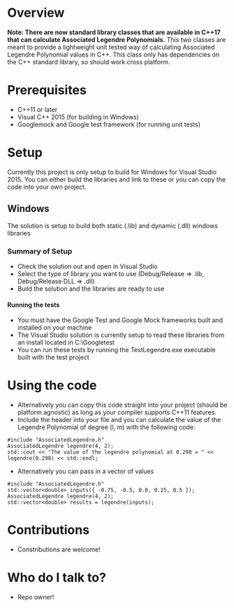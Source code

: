 # Overview #
**Note: There are now standard library classes that are available in C++17 that can calculate Associated Legendre Polynomials.**
This two classes are meant to provide a lightweight unit tested way of calculating Associated Legendre Polynomial values in C++. This class only has dependencies on the C++ standard library, so should work cross platform. 

# Prerequisites #
* C++11 or later
* Visual C++ 2015 (for building in Windows)
* Googlemock and Google test framework (for running unit tests)

# Setup #
Currently this project is only setup to build for Windows for Visual Studio 2015. You can either build the libraries and link to these or you can copy the code into your own project.

## Windows ##
The solution is setup to build both static (.lib) and dynamic (.dll) windows libraries

### Summary of Setup ###
* Check the solution out and open in Visual Studio
* Select the type of library you want to use (Debug/Release => .lib, Debug/Release DLL => .dll)
* Build the solution and the libraries are ready to use

#### Running the tests ####
* You must have the Google Test and Google Mock frameworks built and installed on your machine
* The Visual Studio solution is currently setup to read these libraries from an install located in C:\Googletest
* You can run these tests by running the TestLegendre.exe executable built with the test project

# Using the code #
* Alternatively you can copy this code straight into your project (should be platform agnostic) as long as your compiler supports C++11 features.
* Include the header into your file and you can calculate the value of the Legendre Polynomial of degree (l, m) with the following code:
~~~~
#include "AssociatedLegendre.h"
AssociatedLegendre legendre(4, 2);
std::cout << "The value of the legendre polynomial at 0.298 = " << legendre(0.298) << std::endl;
~~~~
* Alternatively you can pass in a vector of values
~~~~
#include "AssociatedLegendre.h"
std::vector<double> inputs({ -0.75, -0.5, 0.0, 0.25, 0.5 });
AssociatedLegendre legendre(4, 2);
std::vector<double> results = legendre(inputs);
~~~~

# Contributions #
* Constributions are welcome!

# Who do I talk to? #
* Repo owner!